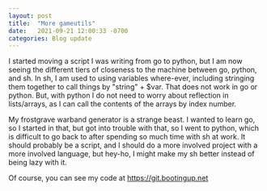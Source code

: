 ```yaml
---
layout: post
title:  "More gameutils"
date:   2021-09-21 12:00:33 -0700
categories: Blog update 
---
```


I started moving a script I was writing from go to python, but I am now seeing the different tiers of closeness to the machine between go, python, and sh. In sh, I am used to using variables where-ever, including stringing them together to call things by "string" + $var. That does not work in go or python. But, with python I do not need to worry about reflection in lists/arrays, as I can call the contents of the arrays by index number. 

My frostgrave warband generator is a strange beast. I wanted to learn go, so I started in that, but got into trouble with that, so I went to python, which is difficult to go back to after spending so much time with sh at work. It should probably be a script, and I should do a more involved project with a more involved language, but hey-ho, I might make my sh better instead of being lazy with it. 

Of course, you can see my code at https://git.bootingup.net
